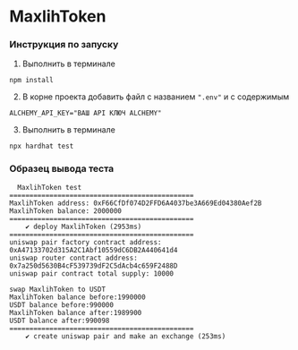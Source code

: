# MaxlihToken

### Инструкция по запуску

1) Выполнить в терминале
```shell
npm install
```

2) В корне проекта добавить файл с названием `".env"` и с содержимым
```properties
ALCHEMY_API_KEY="ВАШ API КЛЮЧ ALCHEMY"
```

3) Выполнить в терминале
```shell
npx hardhat test
```

### Образец вывода теста
```
  MaxlihToken test
==============================================
MaxlihToken address: 0xF66CfDf074D2FFD6A4037be3A669Ed04380Aef2B
MaxlihToken balance: 2000000
==============================================
    ✔ deploy MaxlihToken (2953ms)
==============================================
uniswap pair factory contract address: 0xA47133702d315A2C1Abf10559dC6DB2A440641d4
uniswap router contract address: 0x7a250d5630B4cF539739dF2C5dAcb4c659F2488D
uniswap pair contract total supply: 10000

swap MaxlihToken to USDT
MaxlihToken balance before:1990000
USDT balance before:990000
MaxlihToken balance after:1989900
USDT balance after:990098
==============================================
    ✔ create uniswap pair and make an exchange (253ms)
```
